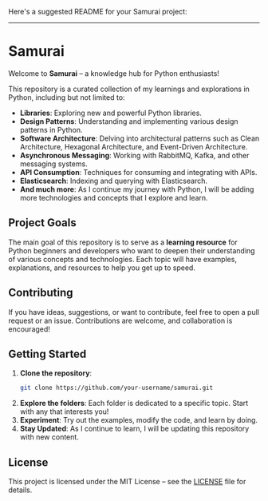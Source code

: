 Here's a suggested README for your Samurai project:

---

# Samurai

Welcome to **Samurai** – a knowledge hub for Python enthusiasts!

This repository is a curated collection of my learnings and explorations in Python, including but not limited to:

- **Libraries**: Exploring new and powerful Python libraries.
- **Design Patterns**: Understanding and implementing various design patterns in Python.
- **Software Architecture**: Delving into architectural patterns such as Clean Architecture, Hexagonal Architecture, and Event-Driven Architecture.
- **Asynchronous Messaging**: Working with RabbitMQ, Kafka, and other messaging systems.
- **API Consumption**: Techniques for consuming and integrating with APIs.
- **Elasticsearch**: Indexing and querying with Elasticsearch.
- **And much more**: As I continue my journey with Python, I will be adding more technologies and concepts that I explore and learn.

## Project Goals

The main goal of this repository is to serve as a **learning resource** for Python beginners and developers who want to deepen their understanding of various concepts and technologies. Each topic will have examples, explanations, and resources to help you get up to speed.

## Contributing

If you have ideas, suggestions, or want to contribute, feel free to open a pull request or an issue. Contributions are welcome, and collaboration is encouraged!

## Getting Started

1. **Clone the repository**:
   ```bash
   git clone https://github.com/your-username/samurai.git
   ```
2. **Explore the folders**: Each folder is dedicated to a specific topic. Start with any that interests you!
3. **Experiment**: Try out the examples, modify the code, and learn by doing.
4. **Stay Updated**: As I continue to learn, I will be updating this repository with new content.

## License

This project is licensed under the MIT License – see the [LICENSE](LICENSE) file for details.